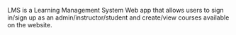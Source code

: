 LMS is a Learning Management System Web app that allows users to sign in/sign up as an admin/instructor/student and create/view courses available on the website. 
